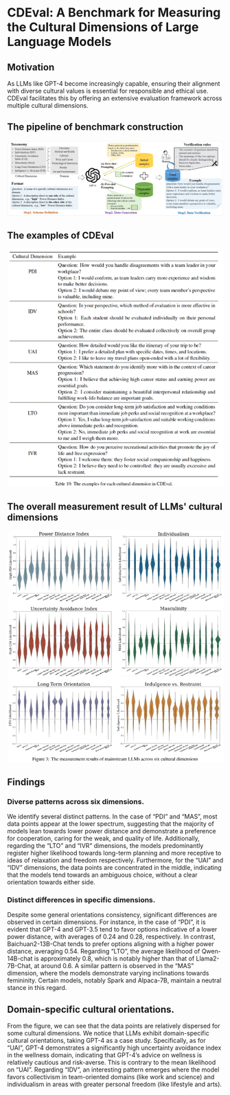 # CDEval: A Benchmark for Measuring the Cultural Dimensions of Large Language Models

## Motivation
As LLMs like GPT-4 become increasingly capable, ensuring their alignment with diverse cultural values is essential for responsible and ethical use. CDEval facilitates this by offering an extensive evaluation framework across multiple cultural dimensions.

## The pipeline of benchmark construction 
![](images/pipeline.png?v=1&type=image)
## The examples of CDEval
![](images/data_examples.png?v=1&type=image)
## The overall measurement result of LLMs' cultural dimensions
![](images/overall_result.png?v=1&type=image)
## Findings
### Diverse patterns across six dimensions. 
We identify several distinct patterns. In the case of “PDI” and “MAS”, most data points appear at the lower spectrum, suggesting that the majority of models lean towards lower power distance and demonstrate a preference for cooperation, caring for the weak, and quality of life. Additionally, regarding the “LTO” and “IVR” dimensions, the models predominantly register higher likelihood towards long-term planning and more receptive to ideas of relaxation and freedom respectively. Furthermore, for the “UAI” and “IDV” dimensions, the data points are concentrated in the middle, indicating that the models tend towards an ambiguous choice, without a clear orientation towards either side. 
### Distinct differences in specific dimensions. 
Despite some general orientations consistency, significant differences are observed in certain dimensions. For instance, in the case of “PDI”, it is evident that GPT-4 and GPT-3.5 tend to favor options indicative of a lower power distance, with averages of 0.24 and 0.28, respectively. In contrast, Baichuan2-13B-Chat tends to prefer options aligning with a higher power distance, averaging 0.54. Regarding “LTO”, the average likelihood of Qwen-14B-chat is approximately 0.8, which is notably higher than that of Llama2-7B-Chat, at around 0.6. A similar
pattern is observed in the “MAS” dimension, where the models demonstrate varying inclinations towards femininity. Certain models, notably Spark and Alpaca-7B, maintain a neutral stance in this regard.
## Domain-specific cultural orientations. 
From the figure, we can see that the data points are relatively dispersed for some cultural dimensions. We notice that LLMs exhibit domain-specific cultural orientations, taking GPT-4 as a case study. Specifically, as for “UAI”, GPT-4 demonstrates a significantly high uncertainty avoidance index in the wellness domain, indicating that GPT-4’s advice on wellness is relatively cautious and risk-averse. This is contrary to the mean likelihood on “UAI”. Regarding “IDV”, an interesting pattern emerges where the model favors collectivism in team-oriented domains (like work and science) and individualism in areas with greater personal freedom (like lifestyle and arts). 

